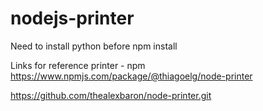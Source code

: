 # nodejs-printer

Need to install python before npm install

Links for reference
printer - npm https://www.npmjs.com/package/@thiagoelg/node-printer

https://github.com/thealexbaron/node-printer.git

